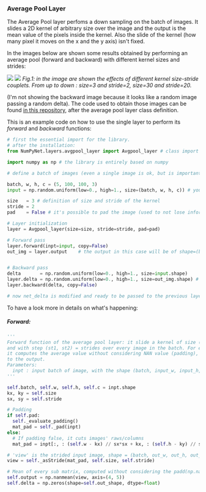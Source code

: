### Average Pool Layer

The Average Pool layer perfoms a down sampling on the batch of images.
It slides a 2D kernel of arbitrary size over the image and the output is the mean value of the pixels inside the kernel. Also the slide of the kernel (how many pixel it moves on the x and the y axis) isn't fixed.

In the images below are shown some results obtained by performing an average pool (forward and backward) with different kernel sizes and strides:


![](https://github.com/Nico-Curti/NumPyNet/blob/master/docs/NumPyNet/images/average_3-2.png)
![](https://github.com/Nico-Curti/NumPyNet/blob/master/docs/NumPyNet/images/average_30-20.png)
*Fig.1: in the image are shown the effects of different kernel size-stride couplets. From up to down : size=3 and stride=2, size=30 and stride=20.*

(I'm not showing the backward image because it looks like a random image passing a random delta).
The code used to obtain those images can be found [in this repository](https://github.com/Nico-Curti/NumPyNet/blob/master/NumPyNet/layers/avgpool_layer.py), after the average pool layer class definition.

This is an example code on how to use the single layer to perform its *forward* and *backward* functions:

```python
# first the essential import for the library.
# after the installation:
from NumPyNet.layers.avgpool_layer import Avgpool_layer # class import

import numpy as np # the library is entirely based on numpy

# define a batch of images (even a single image is ok, but is important that it has all the four dimensions) in the format (batch, width, height, channels)

batch, w, h, c = (5, 100, 100, 3)
input = np.random.uniform(low=0., high=1., size=(batch, w, h, c)) # you can also import an image from file

size   = 3 # definition of size and stride of the kernel
stride = 2
pad    = False # it's possible to pad the image (used to not lose information arounde image edges.)

# Layer initialization
layer = Avgpool_layer(size=size, stride=stride, pad=pad)

# Forward pass
layer.forward(inpt=input, copy=False)
out_img = layer.output    # the output in this case will be of shape=(batch, out_w, out_h, c), so a batch of images


# Backward pass
delta       = np.random.uniform(low=0., high=1., size=input.shape)     # definition of network delta, to be backpropagated
layer.delta = np.random.uniform(low=0., high=1., size=out_img.shape) # layer delta, ideally coming from the next layer
layer.backward(delta, copy=False)

# now net_delta is modified and ready to be passed to the previous layer.delta
```


To have a look more in details on what's happening:

##### Forward:

```python
'''
Forward function of the average pool layer: it slide a kernel of size (kx,ky) = size
and with step (st1, st2) = strides over every image in the batch. For every sub-matrix
it computes the average value without considering NAN value (padding), and passes it
to the output.
Parameters:
  inpt : input batch of image, with the shape (batch, input_w, input_h, input_c)
'''

self.batch, self.w, self.h, self.c = inpt.shape
kx, ky = self.size
sx, sy = self.stride

# Padding
if self.pad:
  self._evaluate_padding()
  mat_pad = self._pad(inpt)
else:
  # If padding false, it cuts images' raws/columns
  mat_pad = inpt[:, : (self.w - kx) // sx*sx + kx, : (self.h - ky) // sy*sy + ky, ...]

# 'view' is the strided input image, shape = (batch, out_w, out_h, out_c, kx, ky)
view = self._asStride(mat_pad, self.size, self.stride)

# Mean of every sub matrix, computed without considering the padd(np.nan)
self.output = np.nanmean(view, axis=(4, 5))
self.delta = np.zeros(shape=self.out_shape, dtype=float)
```
